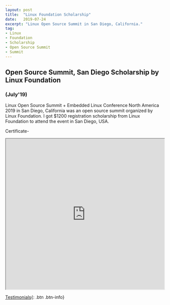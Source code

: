 ```yaml
---
layout: post
title:  "Linux Foundation Scholarship"
date:   2019-07-24
excerpt: "Linux Open Source Summit in San Diego, California."
tag:
- Linux
- Foundation
- Scholarship
- Open Source Summit
- Summit
---
```


## Open Source Summit, San Diego Scholarship by Linux Foundation
### (July'19)


Linux Open Source Summit + Embedded Linux Conference North America 2019 in San Diego, California was an open source summit organized by
Linux Foundation. I got $1200 registration scholarship from Linux Foundation to attend the event in San Diego, USA.

Certificate-
<iframe src="https://drive.google.com/file/d/1YWCinJl3CsnKF1WSdoC9axHvZ49yxQ3J/preview" width="100%" height="480"></iframe>


[Testimonials](https://rahulguptanitro.github.io/testimonial){: .btn .btn-info}
